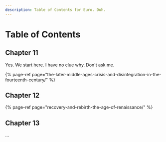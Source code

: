 ```yaml
---
description: Table of Contents for Euro. Duh.
---
```


# Table of Contents

## Chapter 11

Yes. We start here. I have no clue why. Don't ask me.

{% page-ref page="the-later-middle-ages-crisis-and-disintegration-in-the-fourteenth-century/" %}

## Chapter 12

{% page-ref page="recovery-and-rebirth-the-age-of-renaissance/" %}

## Chapter 13

...

